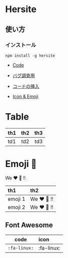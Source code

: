 # Hersite


## 使い方

### インストール

```
npm install -g hersite
```



* [Code](./code.md)
* [バグ調査用](./bug.md)

* [コードの挿入](./code.md)
* [Icon & Emoji](./icon-emoji.md)




# Table

| th1 | th2 | th3 |
|:----|:----:|----:|
| td1 | td2 | td3 |


# Emoji :musical_note:

We :heart: :art: !!

| th1 | th2 |
|:----|:----|
| emoji 1 | We :heart: :art: !! |
| emoji 2 | We :heart: :musical_note: !! |


## Font Awesome

| code | icon |
|:----:|:-----|
| `:fa-linux:` | :fa-linux: |
